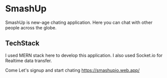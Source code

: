# SmashUp
SmashUp is new-age chating application. Here you can chat with other people across the globe.

## TechStack
I used MERN stack here to develop this application. I also used Socket.io for Realtime data transfer.

Come Let's signup and start chating https://smashupio.web.app/

